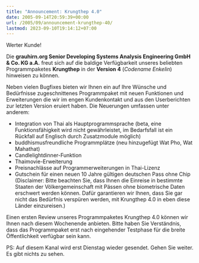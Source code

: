 ```yaml
---
title: "Announcement: Krungthep 4.0"
date: 2005-09-14T20:59:39+00:00
url: /2005/09/announcement-krungthep-40/
lastmod: 2023-09-10T19:14:12+07:00
---
```

Werter Kunde!

Die **grauhirn.org Senior Developing Systems Analysis Engineering GmbH & Co. KG a.A.** freut sich auf die baldige Verfügbarkeit unseres beliebten Programmpaketes **Krungthep** in der **Version 4** (_Codename Enkelin_) hinweisen zu können.

Neben vielen Bugfixes bieten wir Ihnen ein auf Ihre Wünsche und Bedürfnisse zugeschnittenes Programmpaket mit neuen Funktionen und Erweiterungen die wir im engen Kundenkontakt und aus den Userberichten zur letzten Version eruiert haben. Die Neuerungen umfassen unter anderem:

* Integration von Thai als Hauptprogrammsprache (beta, eine Funktionsfähigkeit wird nicht gewährleistet, im Bedarfsfall ist ein Rückfall auf Englisch durch Zusatzmodule möglich)
* buddhismusfreundliche Programmplätze (neu hinzugefügt Wat Pho, Wat Mahathat)
* Candlelightdinner-Funktion
* Thaimovie-Erweiterung
* Preisnachlässe auf Programmerweiterungen in Thai-Lizenz
* Gutschein für einen neuen 10 Jahre gültigen deutschen Pass ohne Chip (Disclaimer: Bitte beachten Sie, dass Ihnen die Einreise in bestimmte Staaten der Völkergemeinschaft mit Pässen ohne biometrische Daten erschwert werden können. Dafür garantieren wir Ihnen, dass Sie gar nicht das Bedürfnis verspüren werden, mit Krungthep 4.0 in eben diese Länder einzureisen.)

Einen ersten Review unseres Programmpaketes Krungthep 4.0 können wir Ihnen nach diesem Wochenende anbieten. Bitte haben Sie Verständnis, dass das Programmpaket erst nach eingehender Testphase für die breite Öffentlichkeit verfügbar sein kann.

PS: Auf diesem Kanal wird erst Dienstag wieder gesendet. Gehen Sie weiter. Es gibt nichts zu sehen.
